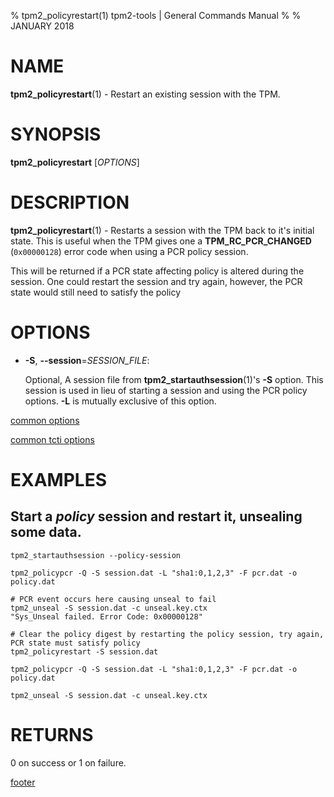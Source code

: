 % tpm2_policyrestart(1) tpm2-tools | General Commands Manual
%
% JANUARY 2018

# NAME

**tpm2_policyrestart**(1) - Restart an existing session with the TPM.

# SYNOPSIS

**tpm2_policyrestart** [*OPTIONS*]

# DESCRIPTION

**tpm2_policyrestart**(1) - Restarts a session with the TPM back to it's
initial state. This is useful when the TPM gives one a **TPM_RC_PCR_CHANGED**
(`0x00000128`) error code when using a PCR policy session.

This will be returned if a PCR state affecting policy is altered during the session. One could restart the session and try again, however, the PCR
state would still need to satisfy the policy

# OPTIONS

  * **-S**, **--session**=_SESSION\_FILE_:

    Optional, A session file from **tpm2_startauthsession**(1)'s **-S** option.
    This session is used in lieu of starting a session and using the PCR policy options.
    **-L** is mutually exclusive of this option.

[common options](common/options.md)

[common tcti options](common/tcti.md)

# EXAMPLES

## Start a *policy* session and restart it, unsealing some data.

```
tpm2_startauthsession --policy-session

tpm2_policypcr -Q -S session.dat -L "sha1:0,1,2,3" -F pcr.dat -o policy.dat

# PCR event occurs here causing unseal to fail
tpm2_unseal -S session.dat -c unseal.key.ctx
"Sys_Unseal failed. Error Code: 0x00000128"

# Clear the policy digest by restarting the policy session, try again, PCR state must satisfy policy
tpm2_policyrestart -S session.dat

tpm2_policypcr -Q -S session.dat -L "sha1:0,1,2,3" -F pcr.dat -o policy.dat

tpm2_unseal -S session.dat -c unseal.key.ctx
```

# RETURNS

0 on success or 1 on failure.

[footer](common/footer.md)
